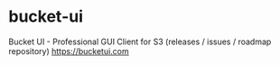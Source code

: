 # bucket-ui
Bucket UI - Professional GUI Client for S3 (releases / issues / roadmap repository) https://bucketui.com
